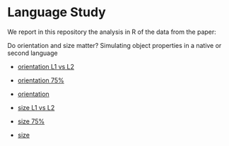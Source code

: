 # Language Study

We report in this repository the analysis in R of the data from the
paper:

Do orientation and size matter? Simulating object properties in a native or second language




- [orientation L1 vs L2](http://htmlpreview.github.io/?https://github.com/belzebuu/LanguageStudy/blob/master/html/orientation_rep_L1vsL2.html)
- [orientation 75%](http://htmlpreview.github.io/?https://github.com/belzebuu/LanguageStudy/blob/master/html/orientation_rep_75.html)
- [orientation](http://htmlpreview.github.io/?https://github.com/belzebuu/LanguageStudy/blob/master/html/orientation_rep.html)



- [size L1 vs L2](http://htmlpreview.github.io/?https://github.com/belzebuu/LanguageStudy/blob/master/html/size_rep_L1vsL2.html)
- [size 75%](http://htmlpreview.github.io/?https://github.com/belzebuu/LanguageStudy/blob/master/html/size_rep_75.html)
- [size](http://htmlpreview.github.io/?https://github.com/belzebuu/LanguageStudy/blob/master/html/size_rep.html)

